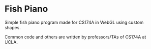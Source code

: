 # Fish Piano

Simple fish piano program made for CS174A in WebGL using custom shapes.

Common code and others are written by professors/TAs of CS174A at UCLA.